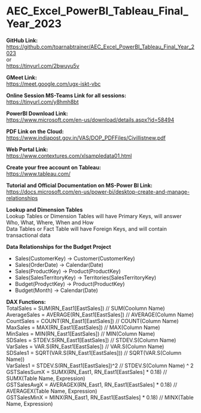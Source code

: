 # AEC_Excel_PowerBI_Tableau_Final_Year_2023

**GitHub Link:**<br>
https://github.com/toarnabtrainer/AEC_Excel_PowerBI_Tableau_Final_Year_2023<br>
or<br>
https://tinyurl.com/2bwuyu5v<br>

**GMeet Link:**<br>
https://meet.google.com/ugx-iskt-vbc

**Online Session MS-Teams Link for all sessions:**<br>
https://tinyurl.com/y8hmh8bt

**PowerBI Download Link:**<br>
https://www.microsoft.com/en-us/download/details.aspx?id=58494

**PDF Link on the Cloud:**<br>
https://www.indiapost.gov.in/VAS/DOP_PDFFiles/Civillistnew.pdf

**Web Portal Link:**<br>
https://www.contextures.com/xlsampledata01.html

**Create your free account on Tableau:**<br>
https://www.tableau.com/

**Tutorial and Official Documentation on MS-Power BI Link:**<br>
https://docs.microsoft.com/en-us/power-bi/desktop-create-and-manage-relationships

**Lookup and Dimension Tables**<br>
Lookup Tables or Dimension Tables will have Primary Keys, will answer Who, What, Where, When and How<br>
Data Tables or Fact Table will have Foreign Keys, and will contain transactional data

**Data Relationships for the Budget Project**<br>
* Sales(CustomerKey) -> Customer(CustomerKey)<br>
* Sales(OrderDate) -> Calendar(Date)<br>
* Sales(ProductKey) -> Product(ProductKey)<br>
* Sales(SalesTerritoryKey) -> Territories(SalesTerritoryKey)<br>
* Budget(ProdyctKey) -> Product(ProductKey)<br>
* Budget(Month) -> Calendar(Date)<br>

**DAX Functions:**<br>
TotalSales = SUM(RN_East1[EastSales])  // SUM(Coolumn Name)<br>
AverageSales = AVERAGE(RN_East1[EastSales])  // AVERAGE(Column Name)<br>
CountSales = COUNT(RN_East1[EastSales])   // COUNT(Column Name)<br>
MaxSales = MAX(RN_East1[EastSales])   // MAX(Column Name)<br>
MinSales = MIN(RN_East1[EastSales])   // MIN(Column Name)<br>
SDSales = STDEV.S(RN_East1[EastSales])   // STDEV.S(Column Name)<br>
VarSales = VAR.S(RN_East1[EastSales])   // VAR.S(Column Name)<br>
SDSales1 = SQRT(VAR.S(RN_East1[EastSales]))   // SQRT(VAR.S(Column Name))<br>
VarSales1 = STDEV.S(RN_East1[EastSales])^2   // STDEV.S(Column Name) ^ 2<br>
GSTSalesSumX = SUMX(RN_East1, RN_East1[EastSales] * 0.18)   // SUMX(Table Name, Expression)<br>
GSTSalesAvgX = AVERAGEX(RN_East1, RN_East1[EastSales] * 0.18)   // AVERAGEX(Table Name, Expression)<br>
GSTSalesMinX = MINX(RN_East1, RN_East1[EastSales] * 0.18)   // MINX(Table Name, Expression)<br>









